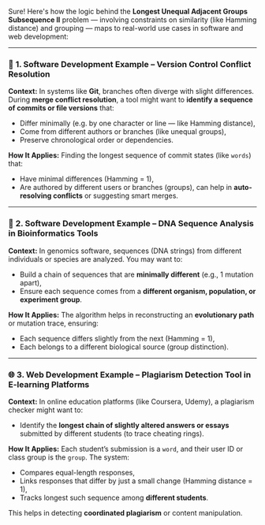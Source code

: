 Sure! Here's how the logic behind the **Longest Unequal Adjacent Groups Subsequence II** problem — involving constraints on similarity (like Hamming distance) and grouping — maps to real-world use cases in software and web development:

---

### 🧠 **1. Software Development Example – Version Control Conflict Resolution**

**Context:**
In systems like **Git**, branches often diverge with slight differences. During **merge conflict resolution**, a tool might want to **identify a sequence of commits or file versions** that:

* Differ minimally (e.g. by one character or line — like Hamming distance),
* Come from different authors or branches (like unequal groups),
* Preserve chronological order or dependencies.

**How It Applies:**
Finding the longest sequence of commit states (like `words`) that:

* Have minimal differences (Hamming = 1),
* Are authored by different users or branches (groups),
  can help in **auto-resolving conflicts** or suggesting smart merges.

---

### 🧠 **2. Software Development Example – DNA Sequence Analysis in Bioinformatics Tools**

**Context:**
In genomics software, sequences (DNA strings) from different individuals or species are analyzed. You may want to:

* Build a chain of sequences that are **minimally different** (e.g., 1 mutation apart),
* Ensure each sequence comes from a **different organism, population, or experiment group**.

**How It Applies:**
The algorithm helps in reconstructing an **evolutionary path** or mutation trace, ensuring:

* Each sequence differs slightly from the next (Hamming = 1),
* Each belongs to a different biological source (group distinction).

---

### 🌐 **3. Web Development Example – Plagiarism Detection Tool in E-learning Platforms**

**Context:**
In online education platforms (like Coursera, Udemy), a plagiarism checker might want to:

* Identify the **longest chain of slightly altered answers or essays** submitted by different students (to trace cheating rings).

**How It Applies:**
Each student’s submission is a `word`, and their user ID or class group is the `group`. The system:

* Compares equal-length responses,
* Links responses that differ by just a small change (Hamming distance = 1),
* Tracks longest such sequence among **different students**.

This helps in detecting **coordinated plagiarism** or content manipulation.
